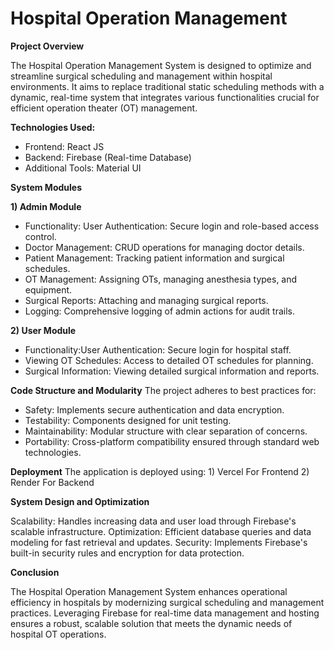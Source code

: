 # Hospital Operation Management
**Project Overview**

The Hospital Operation Management System is designed to optimize and streamline surgical scheduling and management within hospital environments. It aims to replace traditional static scheduling methods with a dynamic, real-time system that integrates various functionalities crucial for efficient operation theater (OT) management.

**Technologies Used:**
- Frontend: React JS
- Backend: Firebase (Real-time Database)
- Additional Tools: Material UI

**System Modules**

**1) Admin Module**

- Functionality: User Authentication: Secure login and role-based access control.
- Doctor Management: CRUD operations for managing doctor details.
- Patient Management: Tracking patient information and surgical schedules.
- OT Management: Assigning OTs, managing anesthesia types, and equipment.
- Surgical Reports: Attaching and managing surgical reports.
- Logging: Comprehensive logging of admin actions for audit trails.

**2) User Module**

- Functionality:User Authentication: Secure login for hospital staff.
- Viewing OT Schedules: Access to detailed OT schedules for planning.
- Surgical Information: Viewing detailed surgical information and reports.

**Code Structure and Modularity**
The project adheres to best practices for:

- Safety: Implements secure authentication and data encryption.
- Testability: Components designed for unit testing.
- Maintainability: Modular structure with clear separation of concerns.
- Portability: Cross-platform compatibility ensured through standard web technologies.

**Deployment**
The application is deployed using:
                                   1) Vercel For Frontend
                                   2) Render For Backend

**System Design and Optimization**

Scalability: Handles increasing data and user load through Firebase's scalable infrastructure.
Optimization: Efficient database queries and data modeling for fast retrieval and updates.
Security: Implements Firebase's built-in security rules and encryption for data protection.

**Conclusion**

The Hospital Operation Management System enhances operational efficiency in hospitals by modernizing surgical scheduling and management practices. Leveraging Firebase for real-time data management and hosting ensures a robust, scalable solution that meets the dynamic needs of hospital OT operations.
